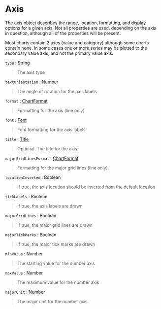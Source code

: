 # Axis

The axis object describes the range, location, formatting, and display options for a given axis. Not all properties are used, depending on the axis in question, although all of the properties will be present. 

Most charts contain 2 axes (value and category) although some charts contain none. In some cases one or more series may be plotted to the secondary value axis, and not the primary value axis.

`type` : String
> The axis type

`textOrientation` : Number
> The angle of rotation for the axis labels

`format` : [ChartFormat](chart-format.md)
> Formatting for the axis (line only)

`font` : [Font](font.md)
> Font formatting for the axis labels

`title` : [Title](title.md)
> Optional. The title for the axis.

`majorGridLinesFormat` : [ChartFormat](chart-format.md)
> Formatting for the major grid lines (line only).

`locationInverted` : Boolean
> If true, the axis location should be inverted from the default location

`tickLabels` : Boolean
> If true, the axis labels are drawn

`majorGridLines` : Boolean
> If true, the major grid lines are drawn

`majorTickMarks` : Boolean
> If true, the major tick marks are drawn

`minValue` : Number
> The starting value for the number axis

`maxValue` : Number
> The maximum value for the number axis

`majorUnit` : Number
> The major unit for the number axis




